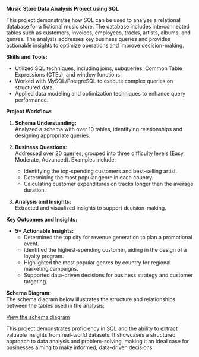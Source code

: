 **Music Store Data Analysis Project using SQL**

This project demonstrates how SQL can be used to analyze a relational database for a fictional music store. The database includes interconnected tables such as customers, invoices, employees, tracks, artists, albums, and genres. The analysis addresses key business queries and provides actionable insights to optimize operations and improve decision-making.

**Skills and Tools:**
- Utilized SQL techniques, including joins, subqueries, Common Table Expressions (CTEs), and window functions.
- Worked with MySQL/PostgreSQL to execute complex queries on structured data.
- Applied data modeling and optimization techniques to enhance query performance.

**Project Workflow:**

1. **Schema Understanding:**  
   Analyzed a schema with over 10 tables, identifying relationships and designing appropriate queries.

2. **Business Questions:**  
   Addressed over 20 queries, grouped into three difficulty levels (Easy, Moderate, Advanced). Examples include:
   - Identifying the top-spending customers and best-selling artist.
   - Determining the most popular genre in each country.
   - Calculating customer expenditures on tracks longer than the average duration.

3. **Analysis and Insights:**  
   Extracted and visualized insights to support decision-making.

**Key Outcomes and Insights:**
- **5+ Actionable Insights:**
   - Determined the top city for revenue generation to plan a promotional event.
   - Identified the highest-spending customer, aiding in the design of a loyalty program.
   - Highlighted the most popular genres by country for regional marketing campaigns.
   - Supported data-driven decisions for business strategy and customer targeting.

**Schema Diagram:**  
The schema diagram below illustrates the structure and relationships between the tables used in the analysis:

[View the schema diagram](https://github.com/theaadycode/Music-Store-Data-Analysis-Project-using-SQL-/blob/main/schema_diagram.png)

This project demonstrates proficiency in SQL and the ability to extract valuable insights from real-world datasets. It showcases a structured approach to data analysis and problem-solving, making it an ideal case for businesses aiming to make informed, data-driven decisions.
